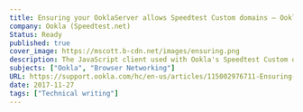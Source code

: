 ```yaml
---
title: Ensuring your OoklaServer allows Speedtest Custom domains – Ookla Speedtest Custom
company: Ookla (Speedtest.net)
Status: Ready
published: true
cover_image: https://mscott.b-cdn.net/images/ensuring.png
description: The JavaScript client used with Ookla's Speedtest Custom often required updating server side configurations to help ensure that resources accepted or rejected connections from certain domains and that connections were testing using the preferred API as optimized for reach browser.
subjects: ["Ookla", "Browser Networking"]
URL: https://support.ookla.com/hc/en-us/articles/115002976711-Ensuring-your-OoklaServer-allows-Speedtest-Custom-domains
date: 2017-11-27
tags: ["Technical writing"]
---
```


<!-- @format -->
